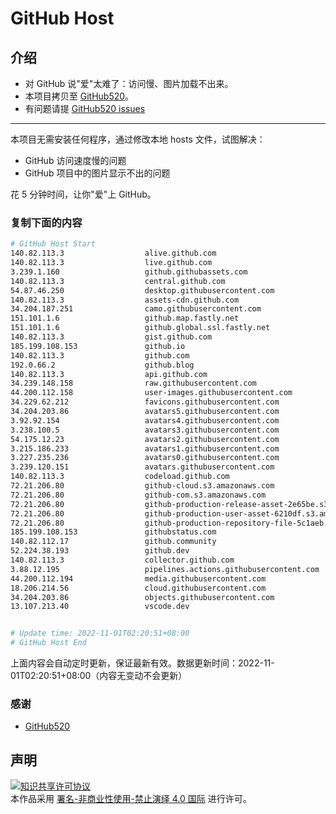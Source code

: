 # GitHub Host
## 介绍
- 对 GitHub 说"爱"太难了：访问慢、图片加载不出来。
- 本项目拷贝至 [GitHub520](https://github.com/521xueweihan/GitHub520)。
- 有问题请提 [GitHub520 issues](https://github.com/521xueweihan/GitHub520/issues/new)

---

本项目无需安装任何程序，通过修改本地 hosts 文件，试图解决：
- GitHub 访问速度慢的问题
- GitHub 项目中的图片显示不出的问题

花 5 分钟时间，让你"爱"上 GitHub。

### 复制下面的内容
```bash
# GitHub Host Start
140.82.113.3                  alive.github.com
140.82.113.3                  live.github.com
3.239.1.160                   github.githubassets.com
140.82.113.3                  central.github.com
54.87.46.250                  desktop.githubusercontent.com
140.82.113.3                  assets-cdn.github.com
34.204.187.251                camo.githubusercontent.com
151.101.1.6                   github.map.fastly.net
151.101.1.6                   github.global.ssl.fastly.net
140.82.113.3                  gist.github.com
185.199.108.153               github.io
140.82.113.3                  github.com
192.0.66.2                    github.blog
140.82.113.3                  api.github.com
34.239.148.158                raw.githubusercontent.com
44.200.112.158                user-images.githubusercontent.com
34.229.62.212                 favicons.githubusercontent.com
34.204.203.86                 avatars5.githubusercontent.com
3.92.92.154                   avatars4.githubusercontent.com
3.238.100.5                   avatars3.githubusercontent.com
54.175.12.23                  avatars2.githubusercontent.com
3.215.186.233                 avatars1.githubusercontent.com
3.227.235.236                 avatars0.githubusercontent.com
3.239.120.151                 avatars.githubusercontent.com
140.82.113.3                  codeload.github.com
72.21.206.80                  github-cloud.s3.amazonaws.com
72.21.206.80                  github-com.s3.amazonaws.com
72.21.206.80                  github-production-release-asset-2e65be.s3.amazonaws.com
72.21.206.80                  github-production-user-asset-6210df.s3.amazonaws.com
72.21.206.80                  github-production-repository-file-5c1aeb.s3.amazonaws.com
185.199.108.153               githubstatus.com
140.82.112.17                 github.community
52.224.38.193                 github.dev
140.82.113.3                  collector.github.com
3.88.12.195                   pipelines.actions.githubusercontent.com
44.200.112.194                media.githubusercontent.com
18.206.214.56                 cloud.githubusercontent.com
34.204.203.86                 objects.githubusercontent.com
13.107.213.40                 vscode.dev


# Update time: 2022-11-01T02:20:51+08:00
# GitHub Host End

```
上面内容会自动定时更新，保证最新有效。数据更新时间：2022-11-01T02:20:51+08:00（内容无变动不会更新）

### 感谢

- [GitHub520](https://github.com/521xueweihan/GitHub520)

## 声明
<a rel="license" href="https://creativecommons.org/licenses/by-nc-nd/4.0/deed.zh"><img alt="知识共享许可协议" style="border-width: 0" src="https://licensebuttons.net/l/by-nc-nd/4.0/88x31.png"></a><br>本作品采用 <a rel="license" href="https://creativecommons.org/licenses/by-nc-nd/4.0/deed.zh">署名-非商业性使用-禁止演绎 4.0 国际</a> 进行许可。